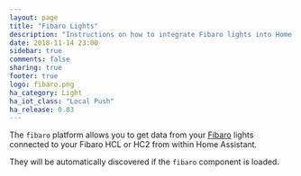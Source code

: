 ```yaml
---
layout: page
title: "Fibaro Lights"
description: "Instructions on how to integrate Fibaro lights into Home Assistant."
date: 2018-11-14 23:00
sidebar: true
comments: false
sharing: true
footer: true
logo: fibaro.png
ha_category: Light
ha_iot_class: "Local Push"
ha_release: 0.83
---
```


The `fibaro` platform allows you to get data from your [Fibaro](http://fibaro.com/) lights connected to your Fibaro HCL or HC2 from within Home Assistant.

They will be automatically discovered if the `fibaro` component is loaded.

